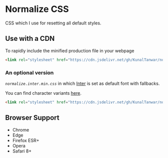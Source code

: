 # Normalize CSS

CSS which I use for resetting all default styles.

## Use with a CDN

To rapidly include the minified production file in your webpage

```html
<link rel="stylesheet" href="https://cdn.jsdelivr.net/gh/KunalTanwar/normalize/css/normalize.min.css" />
```

### An optional version

_`normalize.inter.min.css`_ in which [Inter](https://github.com/rsms/inter) is set as default font with fallbacks.

You can find character variants [here](https://rsms.me/inter/#features/cvXX).

```html
<link rel="stylesheet" href="https://cdn.jsdelivr.net/gh/KunalTanwar/normalize/css/normalize.inter.min.css" />
```

## Browser Support

-   Chrome
-   Edge
-   Firefox ESR+
-   Opera
-   Safari 8+
